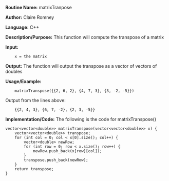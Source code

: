 **Routine Name:**       matrixTranpose

**Author:** Claire Romney

**Language:** C++

**Description/Purpose:** This function will compute the transpose of a matrix

**Input:** 
        
        x = the matrix
        
        
**Output:** The function will output the transpose as a vector of vectors of doubles

**Usage/Example:**

        matrixTranspose({{2, 6, 2}, {4, 7, 3}, {3, -2, -5}})
       
Output from the lines above:

        {{2, 4, 3}, {6, 7, -2}, {2, 3, -5}}
  
**Implementation/Code:** The following is the code for matrixTranspose()

    vector<vector<double>> matrixTranspose(vector<vector<double>> x) {
	    vector<vector<double>> transpose;
	    for (int col = 0; col < x[0].size(); col++) {
		    vector<double> newRow;
		    for (int row = 0; row < x.size(); row++) {
			    newRow.push_back(x[row][col]);
		    }
		    transpose.push_back(newRow);
	    }
	    return transpose;
    }
